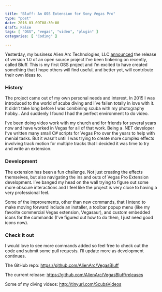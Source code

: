 ```yaml
---

title: "Bluff: An OSS Extension for Sony Vegas Pro"
type: "post"
date: 2016-03-09T08:30:00
draft: False
tags: [ "OSS", "vegas", "video", "plugin" ]
categories: [ "Coding" ]

---
```


<p>Yesterday, my business Alien Arc Technologies, LLC <a title="Alien Arc Technologies, LLC Announces Bluff, an OSS Project for Sony Vegas Pro" href="http://alienarc.com/post/announcing-new-oss-project-bluff-for-vegas-pro-12" target="_blank">announced</a> the release of version 1.0 of an open source project I’ve been tinkering on recently, called Bluff. This is my first OSS project and I’m excited to have created something that I hope others will find useful, and better yet, will contribute their own ideas to.</p>  <h3>History</h3>  <p>The project came out of my own personal needs and interest. In 2015 I was introduced to the world of scuba diving and I’ve fallen totally in love with it. It didn’t take long before I was combining scuba with my photography hobby.. And suddenly I found I had the perfect environment to do video. </p>  <p>I’ve been doing video work with my church and for friends for several years now and have worked in Vegas for all of that work. Being a .NET developer I’ve written many small C# scripts for Vegas Pro over the years to help with menial tasks. But it wasn’t until I was trying to create more complex effects involving track motion for multiple tracks that I decided it was time to try and write an extension.</p>  <h3>Development</h3>  <p>The extension has been a fun challenge. Not just creating the effects themselves, but also navigating the ins and outs of Vegas Pro Extension development. I’ve banged my head on the wall trying to figure out some more obscure interactions and I feel like the project is very close to having a very professional feel.</p>  <p>Some of the improvements, other than new commands, that I intend to make moving forward include an installer, a toolbar popup menu (like my favorite commercial Vegas extension, Vegasaur), and custom embedded icons for the commands (I’ve figured out how to do them, I just need good icons now).</p>  <h3>Check it out</h3>  <p>I would love to see more commands added so feel free to check out the code and submit some pull requests. I’ll update more as development continues.</p>  <p>The GitHub repo: <a title="https://github.com/AlienArc/VegasBluff" href="https://github.com/AlienArc/VegasBluff">https://github.com/AlienArc/VegasBluff</a></p>  <p>The current release: <a title="https://github.com/AlienArc/VegasBluff/releases" href="https://github.com/AlienArc/VegasBluff/releases">https://github.com/AlienArc/VegasBluff/releases</a></p>  <p>Some of my diving videos: <a title="http://tinyurl.com/ScubaVideos" href="http://tinyurl.com/ScubaVideos">http://tinyurl.com/ScubaVideos</a></p>
